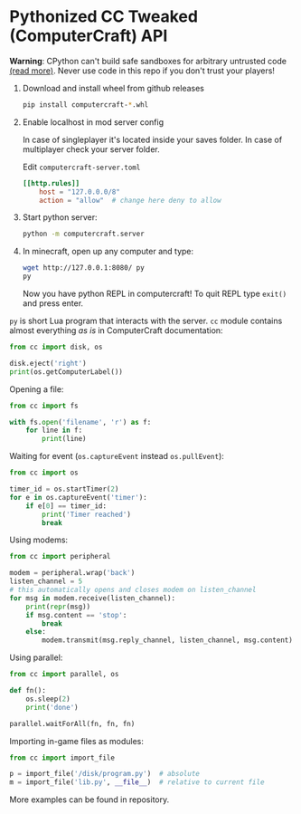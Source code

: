 # Pythonized CC Tweaked (ComputerCraft) API

**Warning**: CPython can't build safe sandboxes for arbitrary untrusted code
[(read more)](https://nedbatchelder.com/blog/201206/eval_really_is_dangerous.html).
Never use code in this repo if you don't trust your players!

1. Download and install wheel from github releases

    ```sh
    pip install computercraft-*.whl
    ```

2. Enable localhost in mod server config

    In case of singleplayer it's located inside your saves folder.
    In case of multiplayer check your server folder.

    Edit `computercraft-server.toml`

    ```toml
    [[http.rules]]
		host = "127.0.0.0/8"
		action = "allow"  # change here deny to allow
    ```

3. Start python server:

    ```sh
    python -m computercraft.server
    ```

4. In minecraft, open up any computer and type:

    ```sh
    wget http://127.0.0.1:8080/ py
    py
    ```

    Now you have python REPL in computercraft!
    To quit REPL type `exit()` and press enter.

`py` is short Lua program that interacts with the server.
`cc` module contains almost everything *as is* in ComputerCraft documentation:

```python
from cc import disk, os

disk.eject('right')
print(os.getComputerLabel())
```

Opening a file:

```python
from cc import fs

with fs.open('filename', 'r') as f:
    for line in f:
        print(line)
```

Waiting for event (`os.captureEvent` instead `os.pullEvent`):

```python
from cc import os

timer_id = os.startTimer(2)
for e in os.captureEvent('timer'):
    if e[0] == timer_id:
        print('Timer reached')
        break
```

Using modems:

```python
from cc import peripheral

modem = peripheral.wrap('back')
listen_channel = 5
# this automatically opens and closes modem on listen_channel
for msg in modem.receive(listen_channel):
    print(repr(msg))
    if msg.content == 'stop':
        break
    else:
        modem.transmit(msg.reply_channel, listen_channel, msg.content)
```

Using parallel:

```python
from cc import parallel, os

def fn():
    os.sleep(2)
    print('done')

parallel.waitForAll(fn, fn, fn)
```

Importing in-game files as modules:

```python
from cc import import_file

p = import_file('/disk/program.py')  # absolute
m = import_file('lib.py', __file__)  # relative to current file
```

More examples can be found in repository.
